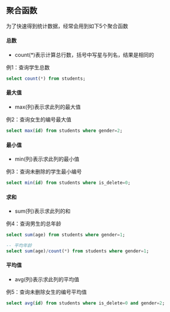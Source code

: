 ## 聚合函数

为了快速得到统计数据，经常会用到如下5个聚合函数

#### 总数
* count\(\*\)表示计算总行数，括号中写星与列名，结果是相同的

例1：查询学生总数

```sql
select count(*) from students;
```

#### 最大值
* max\(列\)表示求此列的最大值

例2：查询女生的编号最大值

```sql
select max(id) from students where gender=2;
```

#### 最小值
* min\(列\)表示求此列的最小值

例3：查询未删除的学生最小编号

```sql
select min(id) from students where is_delete=0;
```

#### 求和
* sum\(列\)表示求此列的和

例4：查询男生的总年龄

```sql
select sum(age) from students where gender=1;

-- 平均年龄
select sum(age)/count(*) from students where gender=1;
```

#### 平均值
* avg\(列\)表示求此列的平均值

例5：查询未删除女生的编号平均值

```sql
select avg(id) from students where is_delete=0 and gender=2;
```



